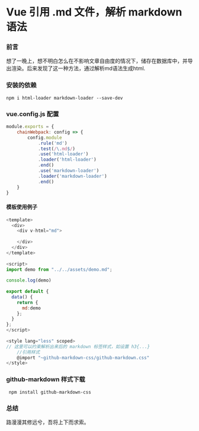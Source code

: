 # Vue 引用 .md 文件，解析 markdown 语法

### 前言

想了一晚上，想不明白怎么在不影响文章自由度的情况下，储存在数据库中，并导出渲染。后来发现了这一种方法，通过解析md语法生成html.



### 安装的依赖

`npm i html-loader markdown-loader --save-dev`



### vue.config.js 配置

```javascript
module.exports = {
    chainWebpack: config => {
        config.module
            .rule('md')
            .test(/\.md$/)
            .use('html-loader')
            .loader('html-loader')
            .end()
            .use('markdown-loader')
            .loader('markdown-loader')
            .end()
    }
}
```



#### 模板使用例子

```javascript
<template>
  <div>
    <div v-html="md">
             
    </div>
  </div>
</template>
 
<script>
import demo from "../../assets/demo.md";
 
console.log(demo)
 
export default {
  data() {
    return {
      md:demo
    };
  }
};
</script>
 
<style lang="less" scoped>
// 这里可以约束解析出来后的 markdown 标签样式，如设置 h3{...}
    //引用样式
    @import "~github-markdown-css/github-markdown.css"
</style>
```



### github-markdown 样式下载

` npm install github-markdown-css`



### 总结

路漫漫其修远兮，吾将上下而求索。